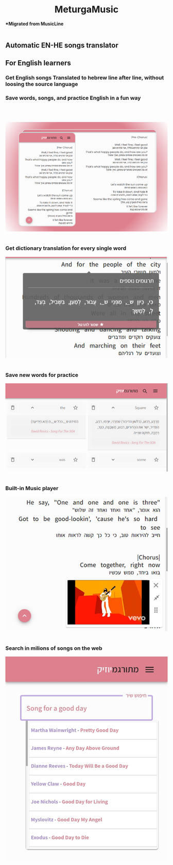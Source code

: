 <!-- markdownlint-disable-next-line -->

<h1 align="center">MeturgaMusic</h1>
<b align="center">*Migrated from MusicLine</b>

<br>
<br>

## Automatic EN-HE songs translator         
## For English learners     
 ### Get English songs Translated to hebrew line after line, without loosing the source language
 ### Save words, songs, and practice English in a fun way

 <br>
 <br>

 ![Screenshot 1](./src/images/screenshots/latest/combined-shot-pinkBg.png)
 <br>
 <br>

 ### Get dictionary translation for every single word
 ![Screenshot 2](./src/images/screenshots/latest/shot2.png)
  <br>
 <br>

 ### Save new words for practice
 ![Screenshot 3](./src/images/screenshots/latest/shot3.png)
<br>
 <br>

 ### Built-in Music player
 ![Screenshot 5](./src/images/screenshots/latest/shot5.png)
<br>
 <br>

 ### Search in milions of songs on the web
  ![Screenshot 1](./src/images/screenshots/homeImgs/7.jpg)
 